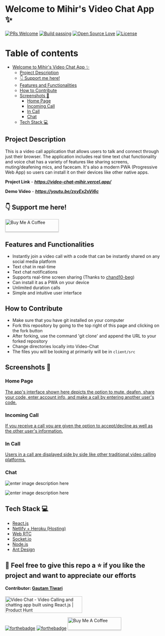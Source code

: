 # Welcome to Mihir's Video Chat App ✨

[![PRs Welcome](https://img.shields.io/badge/PRs-welcome-brightgreen.svg?style=flat-square)]( https://video-chat-mihir.vercel.app/)&nbsp;[![Build passing](https://img.shields.io/badge/Build-Passing-brightgreen.svg?style=flat-square)]( https://video-chat-mihir.vercel.app/)&nbsp;[![Open Source Love](https://badges.frapsoft.com/os/v1/open-source.svg?v=102)]( https://video-chat-mihir.vercel.app/)&nbsp;[![License](https://img.shields.io/badge/license-MIT-brightgreen)]( https://video-chat-mihir.vercel.app/)&nbsp;

# Table of contents

- [Welcome to Mihir's Video Chat App ✨](#welcome-to-mihirs-video-chat-app-)
  - [Project Description](#project-description)
  - [:point_down: Support me here!](#point_down-support-me-here)
  - [Features and Functionalities](#features-and-functionalities)
  - [How to Contribute](#how-to-contribute)
  - [Screenshots 📸](#screenshots-)
    - [Home Page](#home-page)
    - [Incoming Call](#incoming-call)
    - [In Call](#in-call)
    - [Chat](#chat)
  - [Tech Stack 💻](#tech-stack-)

## Project Description

This is a video call application that allows users to talk and connect through just their browser. The application includes real time text chat functionality and voice chat has a variety of features like sharing screens, muting/deafening mics, and facecam.
It's also a modern PWA (Progressive Web App) so users can install it on their devices like other native apps.

**Project Link** - ***https://video-chat-mihir.vercel.app/***


**Demo Video** - ***https://youtu.be/zsyEx2sVi6c***

## :point_down: Support me here!
<a href="https://www.buymeacoffee.com/mihir0699" target="_blank"><img src="https://www.buymeacoffee.com/assets/img/custom_images/orange_img.png" alt="Buy Me A Coffee" style="height: 41px !important;width: 174px !important;box-shadow: 0px 3px 2px 0px rgba(190, 190, 190, 0.5) !important;-webkit-box-shadow: 0px 3px 2px 0px rgba(190, 190, 190, 0.5) !important;" ></a>

## Features and Functionalities

- Instantly join a video call with a code that can be instantly shared on any social media platform
- Text chat in real-time
- Text chat notifications
- Supports real-time screen sharing (Thanks to [chand10-beg](https://github.com/chand10-beg))
- Can install it as a PWA on your device
- Unlimited duration calls
- Simple and intuitive user interface

## How to Contribute
- Make sure that you have git installed on your computer
- Fork this repository by going to the top right of this page and clicking on the fork button
- After forking, use the command 'git clone' and append the URL to your forked repository
- Change directories locally into Video-Chat 
- The files you will be looking at primarily will be in `client/src`

## Screenshots 📸

### Home Page

[The app's interface shown here depicts the option to mute, deafen, share your code, enter account info, and make a call by entering another user's code.](https://user-images.githubusercontent.com/48746544/115701626-9b838e00-a385-11eb-8a07-214ca0b9f327.png)

### Incoming Call

[If you receive a call you are given the option to accept/decline as well as the other user's information.](https://user-images.githubusercontent.com/48746544/115701844-d8e81b80-a385-11eb-91cf-014b23e24ae4.png)

### In Call

[Users in a call are displayed side by side like other traditional video calling platforms.](https://user-images.githubusercontent.com/48746544/115702841-07b2c180-a387-11eb-897e-f19abefafef5.png)

### Chat

![enter image description here](https://user-images.githubusercontent.com/48746544/115702929-24e79000-a387-11eb-906c-704608263da4.png)

![enter image description here](https://user-images.githubusercontent.com/48746544/115703177-709a3980-a387-11eb-8d9d-15ddf3b66a25.png)

## Tech Stack 💻

- [React.js](https://reactjs.org/)
- [Netlify + Heroku (Hosting)](https://www.netlify.com/)
- [Web RTC](https://github.com/webrtc)
- [Socket.io](https://socket.io/)
- [Node.js](https://nodejs.org/en/)
- [Ant Design](https://ant.design/)


## 🤩 Feel free to give this repo a ⭐ if you like the project and want to appreciate our efforts
#### Contributor: [Gautam Tiwari](https://linkedin.com/in/gautamtiwari003)

<a href="https://www.producthunt.com/posts/video-chat?utm_source=badge-featured&utm_medium=badge&utm_souce=badge-video-chat" target="_blank"><img src="https://api.producthunt.com/widgets/embed-image/v1/featured.svg?post_id=295383&theme=light" alt="Video Chat - Video Calling and chatting app built using React.js | Product Hunt" style="width: 250px; height: 54px;" width="250" height="54" />

[![forthebadge](https://forthebadge.com/images/badges/built-with-love.svg)](https://forthebadge.com)
[![forthebadge](https://forthebadge.com/images/badges/built-by-developers.svg)](https://forthebadge.com)
<a href="https://www.buymeacoffee.com/mihir0699" target="_blank">
<img src="https://www.buymeacoffee.com/assets/img/custom_images/orange_img.png" alt="Buy Me A Coffee" style="height: 41px !important;width: 174px !important;box-shadow: 0px 3px 2px 0px rgba(190, 190, 190, 0.5) !important;-webkit-box-shadow: 0px 3px 2px 0px rgba(190, 190, 190, 0.5) !important;" ></a>
